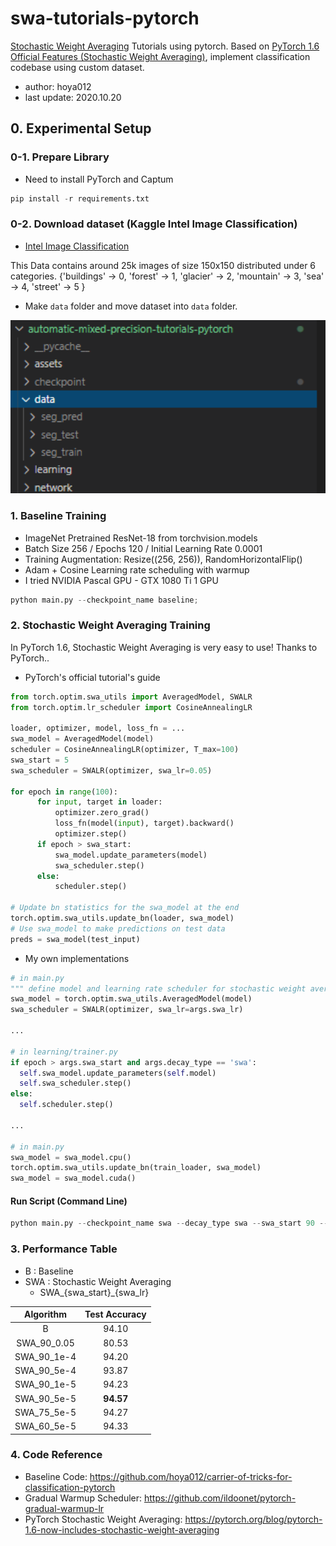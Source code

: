 
# swa-tutorials-pytorch
[Stochastic Weight Averaging](https://arxiv.org/abs/1803.05407) Tutorials using pytorch. Based on [PyTorch 1.6 Official Features (Stochastic Weight Averaging)](https://pytorch.org/blog/pytorch-1.6-now-includes-stochastic-weight-averaging/), implement classification codebase using custom dataset. 

- author: hoya012  
- last update: 2020.10.20

## 0. Experimental Setup 
### 0-1. Prepare Library
- Need to install PyTorch and Captum

```python
pip install -r requirements.txt
```

### 0-2. Download dataset (Kaggle Intel Image Classification)

- [Intel Image Classification](https://www.kaggle.com/puneet6060/intel-image-classification/)

This Data contains around 25k images of size 150x150 distributed under 6 categories.
{'buildings' -> 0,
'forest' -> 1,
'glacier' -> 2,
'mountain' -> 3,
'sea' -> 4,
'street' -> 5 }

- Make `data` folder and move dataset into `data` folder.

<p align="center">
  <img width="1200" src="/assets/data_folder.PNG">
</p>

### 1. Baseline Training 
- ImageNet Pretrained ResNet-18 from torchvision.models
- Batch Size 256 / Epochs 120 / Initial Learning Rate 0.0001
- Training Augmentation: Resize((256, 256)), RandomHorizontalFlip()
- Adam + Cosine Learning rate scheduling with warmup
- I tried NVIDIA Pascal GPU - GTX 1080 Ti 1 GPU

```python
python main.py --checkpoint_name baseline;
```

### 2. Stochastic Weight Averaging Training 

In PyTorch 1.6, Stochastic Weight Averaging is very easy to use! Thanks to PyTorch..

- PyTorch's official tutorial's guide
```python
from torch.optim.swa_utils import AveragedModel, SWALR
from torch.optim.lr_scheduler import CosineAnnealingLR

loader, optimizer, model, loss_fn = ...
swa_model = AveragedModel(model)
scheduler = CosineAnnealingLR(optimizer, T_max=100)
swa_start = 5
swa_scheduler = SWALR(optimizer, swa_lr=0.05)

for epoch in range(100):
      for input, target in loader:
          optimizer.zero_grad()
          loss_fn(model(input), target).backward()
          optimizer.step()
      if epoch > swa_start:
          swa_model.update_parameters(model)
          swa_scheduler.step()
      else:
          scheduler.step()

# Update bn statistics for the swa_model at the end
torch.optim.swa_utils.update_bn(loader, swa_model)
# Use swa_model to make predictions on test data 
preds = swa_model(test_input)
```

- My own implementations
```python
# in main.py
""" define model and learning rate scheduler for stochastic weight averaging """
swa_model = torch.optim.swa_utils.AveragedModel(model)
swa_scheduler = SWALR(optimizer, swa_lr=args.swa_lr)

...  

# in learning/trainer.py
if epoch > args.swa_start and args.decay_type == 'swa':
  self.swa_model.update_parameters(self.model)
  self.swa_scheduler.step()
else:
  self.scheduler.step()

...

# in main.py
swa_model = swa_model.cpu()
torch.optim.swa_utils.update_bn(train_loader, swa_model)
swa_model = swa_model.cuda() 
```

#### Run Script (Command Line)
```python
python main.py --checkpoint_name swa --decay_type swa --swa_start 90 --swa_lr 5e-5;
```

### 3. Performance Table
- B : Baseline
- SWA : Stochastic Weight Averaging
    - SWA_{swa_start}_{swa_lr}

|   Algorithm  | Test Accuracy |  
|:------------:|:-------------:|  
|      B       |      94.10    |  
|  SWA_90_0.05 |      80.53    |  
|  SWA_90_1e-4 |      94.20    |  
|  SWA_90_5e-4 |      93.87    |  
|  SWA_90_1e-5 |      94.23    |  
|  SWA_90_5e-5 |    **94.57**  |  
|  SWA_75_5e-5 |      94.27    |  
|  SWA_60_5e-5 |      94.33    |  

### 4. Code Reference
- Baseline Code: https://github.com/hoya012/carrier-of-tricks-for-classification-pytorch
- Gradual Warmup Scheduler: https://github.com/ildoonet/pytorch-gradual-warmup-lr
- PyTorch Stochastic Weight Averaging: https://pytorch.org/blog/pytorch-1.6-now-includes-stochastic-weight-averaging